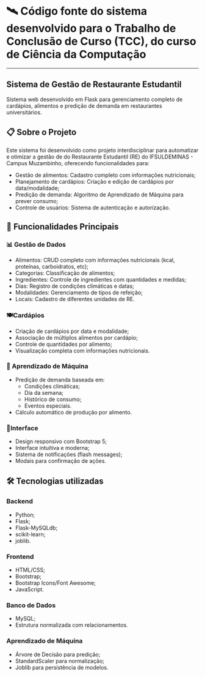 # 🛰️ Código fonte do sistema desenvolvido para o Trabalho de Conclusão de Curso (TCC), do curso de Ciência da Computação

---

## Sistema de Gestão de Restaurante Estudantil 

Sistema web desenvolvido em Flask para gerenciamento completo de cardápios, alimentos e predição de demanda em restaurantes universitários.

## 📋 Sobre o Projeto

Este sistema foi desenvolvido como projeto interdisciplinar para automatizar e otimizar a gestão de do Restaurante Estudantil (RE) do IFSULDEMINAS - Campus Muzambinho, oferecendo funcionalidades para:

- Gestão de alimentos: Cadastro completo com informações nutricionais;
- Planejamento de cardápios: Criação e edição de cardápios por data/modalidade;
- Predição de demanda: Algoritmo de Aprendizado de Máquina para prever consumo;
- Controle de usuários: Sistema de autenticação e autorização.

## 🚀 Funcionalidades Principais

### 📊 Gestão de Dados

- Alimentos: CRUD completo com informações nutricionais (kcal, proteínas, carboidratos, etc);
- Categorias: Classificação de alimentos;
- Ingredientes: Controle de ingredientes com quantidades e medidas;
- Dias: Registro de condições climáticas e datas;
- Modalidades: Gerenciamento de tipos de refeição;
- Locais: Cadastro de diferentes unidades de RE.

### 🍽️Cardápios

- Criação de cardápios por data e modalidade;
- Associação de múltiplos alimentos por cardápio;
- Controle de quantidades por alimento;
- Visualização completa com informações nutricionais.

### 🤖 Aprendizado de Máquina

- Predição de demanda baseada em:
  - Condições climáticas;
  - Dia da semana;
  - Histórico de consumo;
  - Eventos especiais.
- Cálculo automático de produção por alimento.

### 📱Interface

- Design responsivo com Bootstrap 5;
- Interface intuitiva e moderna;
- Sistema de notificações (flash messages);
- Modais para confirmação de ações.

## 🛠️ Tecnologias utilizadas

### Backend

- Python;
- Flask;
- Flask-MySQLdb;
- scikit-learn;
- joblib.

### Frontend

- HTML/CSS;
- Bootstrap;
- Bootstrap Icons/Font Awesome;
- JavaScript.

### Banco de Dados

- MySQL;
- Estrutura normalizada com relacionamentos.

### Aprendizado de Máquina

- Árvore de Decisão para predição;
- StandardScaler para normalização;
- Joblib para persistência de modelos.

